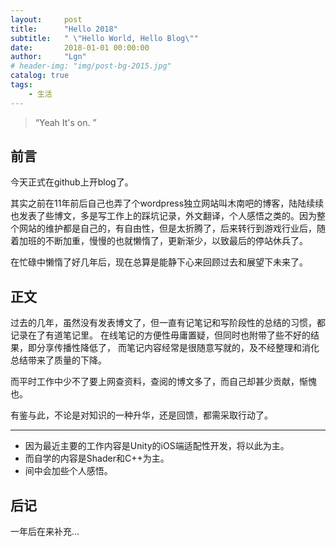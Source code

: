 ```yaml
---
layout:     post
title:      "Hello 2018"
subtitle:   " \"Hello World, Hello Blog\""
date:       2018-01-01 00:00:00
author:     "Lgn"
# header-img: "img/post-bg-2015.jpg"
catalog: true
tags:
    - 生活
---
```


> “Yeah It's on. ”


## 前言

今天正式在github上开blog了。

其实之前在11年前后自己也弄了个wordpress独立网站叫木南吧的博客，陆陆续续也发表了些博文，多是写工作上的踩坑记录，外文翻译，个人感悟之类的。因为整个网站的维护都是自己的，有自由性，但是太折腾了，后来转行到游戏行业后，随着加班的不断加重，慢慢的也就懒惰了，更新渐少，以致最后的停站休兵了。

在忙碌中懒惰了好几年后，现在总算是能静下心来回顾过去和展望下未来了。


## 正文

过去的几年，虽然没有发表博文了，但一直有记笔记和写阶段性的总结的习惯，都记录在了有道笔记里。
在线笔记的方便性毋庸置疑，但同时也附带了些不好的结果，即分享传播性降低了，
而笔记内容经常是很随意写就的，及不经整理和消化总结带来了质量的下降。

而平时工作中少不了要上网查资料，查阅的博文多了，而自己却甚少贡献，惭愧也。

有鉴与此，不论是对知识的一种升华，还是回馈，都需采取行动了。

---

* 因为最近主要的工作内容是Unity的iOS端适配性开发，将以此为主。
* 而自学的内容是Shader和C++为主。
* 间中会加些个人感悟。


## 后记

一年后在来补充...